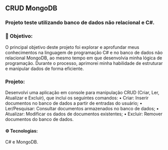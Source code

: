 ## CRUD MongoDB

### Projeto teste utilizando banco de dados não relacional e C#.

### 🎯 Objetivo:
O principal objetivo deste projeto foi explorar e aprofundar meus conhecimentos na linguagem de programação C# e no banco de dados não relacional MongoDB, ao mesmo tempo em que desenvolvia minha lógica de programação. Durante o processo, aprimorei minha habilidade de estruturar e manipular dados de forma eficiente.

### Projeto:
Desenvolvi uma aplicação em console para manipulação CRUD (Criar, Ler, Atualizar e Excluir), que inclui os seguintes comandos:
• Criar: Inserir documentos no banco de dados a partir de entradas do usuário;
• Ler/Pesquisar: Consultar documentos armazenados no banco de dados;
• Atualizar: Modificar os dados de documentos existentes;
• Excluir: Remover documentos do banco de dados.

#### ⚙️ Tecnologias:
C# e MongoDB.
